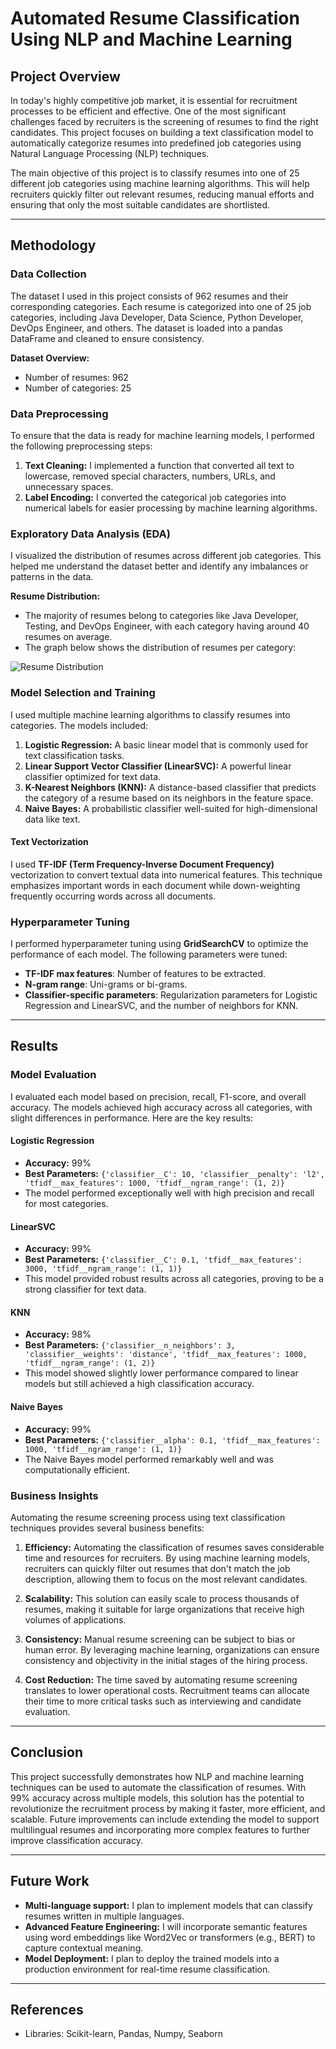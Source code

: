 # Automated Resume Classification Using NLP and Machine Learning

## Project Overview

In today's highly competitive job market, it is essential for recruitment processes to be efficient and effective. One of the most significant challenges faced by recruiters is the screening of resumes to find the right candidates. This project focuses on building a text classification model to automatically categorize resumes into predefined job categories using Natural Language Processing (NLP) techniques.

The main objective of this project is to classify resumes into one of 25 different job categories using machine learning algorithms. This will help recruiters quickly filter out relevant resumes, reducing manual efforts and ensuring that only the most suitable candidates are shortlisted.

---

## Methodology

### Data Collection

The dataset I used in this project consists of 962 resumes and their corresponding categories. Each resume is categorized into one of 25 job categories, including Java Developer, Data Science, Python Developer, DevOps Engineer, and others. The dataset is loaded into a pandas DataFrame and cleaned to ensure consistency.

**Dataset Overview:**
- Number of resumes: 962
- Number of categories: 25

### Data Preprocessing

To ensure that the data is ready for machine learning models, I performed the following preprocessing steps:
1. **Text Cleaning:** I implemented a function that converted all text to lowercase, removed special characters, numbers, URLs, and unnecessary spaces.
2. **Label Encoding:** I converted the categorical job categories into numerical labels for easier processing by machine learning algorithms.

### Exploratory Data Analysis (EDA)

I visualized the distribution of resumes across different job categories. This helped me understand the dataset better and identify any imbalances or patterns in the data.

**Resume Distribution:**
- The majority of resumes belong to categories like Java Developer, Testing, and DevOps Engineer, with each category having around 40 resumes on average.
- The graph below shows the distribution of resumes per category:

![Resume Distribution](insert_graph_here)

### Model Selection and Training

I used multiple machine learning algorithms to classify resumes into categories. The models included:
1. **Logistic Regression:** A basic linear model that is commonly used for text classification tasks.
2. **Linear Support Vector Classifier (LinearSVC):** A powerful linear classifier optimized for text data.
3. **K-Nearest Neighbors (KNN):** A distance-based classifier that predicts the category of a resume based on its neighbors in the feature space.
4. **Naive Bayes:** A probabilistic classifier well-suited for high-dimensional data like text.

#### Text Vectorization

I used **TF-IDF (Term Frequency-Inverse Document Frequency)** vectorization to convert textual data into numerical features. This technique emphasizes important words in each document while down-weighting frequently occurring words across all documents.

### Hyperparameter Tuning

I performed hyperparameter tuning using **GridSearchCV** to optimize the performance of each model. The following parameters were tuned:
- **TF-IDF max features**: Number of features to be extracted.
- **N-gram range**: Uni-grams or bi-grams.
- **Classifier-specific parameters**: Regularization parameters for Logistic Regression and LinearSVC, and the number of neighbors for KNN.

---

## Results

### Model Evaluation

I evaluated each model based on precision, recall, F1-score, and overall accuracy. The models achieved high accuracy across all categories, with slight differences in performance. Here are the key results:

#### Logistic Regression
- **Accuracy:** 99%
- **Best Parameters:** `{'classifier__C': 10, 'classifier__penalty': 'l2', 'tfidf__max_features': 1000, 'tfidf__ngram_range': (1, 2)}`
- The model performed exceptionally well with high precision and recall for most categories.

#### LinearSVC
- **Accuracy:** 99%
- **Best Parameters:** `{'classifier__C': 0.1, 'tfidf__max_features': 3000, 'tfidf__ngram_range': (1, 1)}`
- This model provided robust results across all categories, proving to be a strong classifier for text data.

#### KNN
- **Accuracy:** 98%
- **Best Parameters:** `{'classifier__n_neighbors': 3, 'classifier__weights': 'distance', 'tfidf__max_features': 1000, 'tfidf__ngram_range': (1, 2)}`
- This model showed slightly lower performance compared to linear models but still achieved a high classification accuracy.

#### Naive Bayes
- **Accuracy:** 99%
- **Best Parameters:** `{'classifier__alpha': 0.1, 'tfidf__max_features': 1000, 'tfidf__ngram_range': (1, 1)}`
- The Naive Bayes model performed remarkably well and was computationally efficient.

### Business Insights

Automating the resume screening process using text classification techniques provides several business benefits:

1. **Efficiency:** Automating the classification of resumes saves considerable time and resources for recruiters. By using machine learning models, recruiters can quickly filter out resumes that don't match the job description, allowing them to focus on the most relevant candidates.
   
2. **Scalability:** This solution can easily scale to process thousands of resumes, making it suitable for large organizations that receive high volumes of applications.

3. **Consistency:** Manual resume screening can be subject to bias or human error. By leveraging machine learning, organizations can ensure consistency and objectivity in the initial stages of the hiring process.

4. **Cost Reduction:** The time saved by automating resume screening translates to lower operational costs. Recruitment teams can allocate their time to more critical tasks such as interviewing and candidate evaluation.

---

## Conclusion

This project successfully demonstrates how NLP and machine learning techniques can be used to automate the classification of resumes. With 99% accuracy across multiple models, this solution has the potential to revolutionize the recruitment process by making it faster, more efficient, and scalable. Future improvements can include extending the model to support multilingual resumes and incorporating more complex features to further improve classification accuracy.

---

## Future Work

- **Multi-language support:** I plan to implement models that can classify resumes written in multiple languages.
- **Advanced Feature Engineering:** I will incorporate semantic features using word embeddings like Word2Vec or transformers (e.g., BERT) to capture contextual meaning.
- **Model Deployment:** I plan to deploy the trained models into a production environment for real-time resume classification.

---

## References
- Libraries: Scikit-learn, Pandas, Numpy, Seaborn
